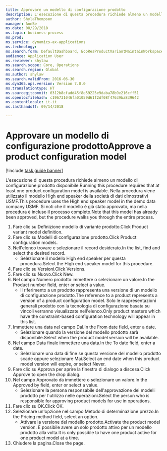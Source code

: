 ```yaml
--- 
title: Approvare un modello di configurazione prodotto
description: L'esecuzione di questa procedura richiede almeno un modello di configurazione prodotto disponibile.
author: ShylaThompson
manager: AnnBe
ms.date: 08/29/2018
ms.topic: business-process
ms.prod: 
ms.service: dynamics-ax-applications
ms.technology: 
ms.search.form: DefaultDashboard, EcoResProductVariantMaintainWorkspace, PCProductConfigurationModelListPage, PCProductModelVersion, PCApproveProductModelVersion, HcmWorkerLookUp
audience: Application User
ms.reviewer: shylaw
ms.search.scope: Core, Operations
ms.search.region: Global
ms.author: shylaw
ms.search.validFrom: 2016-06-30
ms.dyn365.ops.version: Version 7.0.0
ms.translationtype: HT
ms.sourcegitcommit: 0312b8cfadd45f8e59225e9daba78b9e216cff51
ms.openlocfilehash: c196731046fa01059d61f2df08f47639ba839642
ms.contentlocale: it-it
ms.lasthandoff: 09/14/2018

---
```

# <a name="approve-a-product-configuration-model"></a><span data-ttu-id="aef2b-103">Approvare un modello di configurazione prodotto</span><span class="sxs-lookup"><span data-stu-id="aef2b-103">Approve a product configuration model</span></span>

[!include [task guide banner](../../includes/task-guide-banner.md)]

<span data-ttu-id="aef2b-104">L'esecuzione di questa procedura richiede almeno un modello di configurazione prodotto disponibile.</span><span class="sxs-lookup"><span data-stu-id="aef2b-104">Running this procedure requires that at least one product configuration model is available.</span></span> <span data-ttu-id="aef2b-105">Nella procedura viene utilizzato il modello High end speaker della società di dati dimostrativi USMF.</span><span class="sxs-lookup"><span data-stu-id="aef2b-105">This procedure uses the High end speaker model in the demo data company USMF.</span></span> <span data-ttu-id="aef2b-106">Si noti che il modello è già stato approvato, ma nella procedura è incluso il processo completo.</span><span class="sxs-lookup"><span data-stu-id="aef2b-106">Note that this model has already been approved, but the procedure walks you through the entire process.</span></span>

1. <span data-ttu-id="aef2b-107">Fare clic su Definizione modello di variante prodotto.</span><span class="sxs-lookup"><span data-stu-id="aef2b-107">Click Product variant model definition.</span></span>
2. <span data-ttu-id="aef2b-108">Fare clic su Modelli di configurazione prodotto.</span><span class="sxs-lookup"><span data-stu-id="aef2b-108">Click Product configuration models.</span></span>
3. <span data-ttu-id="aef2b-109">Nell'elenco trovare e selezionare il record desiderato.</span><span class="sxs-lookup"><span data-stu-id="aef2b-109">In the list, find and select the desired record.</span></span>
    * <span data-ttu-id="aef2b-110">Selezionare il modello High end speaker per questa procedura.</span><span class="sxs-lookup"><span data-stu-id="aef2b-110">Select the High end speaker model for this procedure.</span></span>  
4. <span data-ttu-id="aef2b-111">Fare clic su Versioni.</span><span class="sxs-lookup"><span data-stu-id="aef2b-111">Click Versions.</span></span>
5. <span data-ttu-id="aef2b-112">Fare clic su Nuovo.</span><span class="sxs-lookup"><span data-stu-id="aef2b-112">Click New.</span></span>
6. <span data-ttu-id="aef2b-113">Nel campo Numero prodotto immettere o selezionare un valore.</span><span class="sxs-lookup"><span data-stu-id="aef2b-113">In the Product number field, enter or select a value.</span></span>
    * <span data-ttu-id="aef2b-114">Il riferimento a un prodotto rappresenta una versione di un modello di configurazione prodotto.</span><span class="sxs-lookup"><span data-stu-id="aef2b-114">The reference to a product represents a version of a product configuration model.</span></span> <span data-ttu-id="aef2b-115">Solo le rappresentazioni generali prodotto con la tecnologia di configurazione basata su vincoli verranno visualizzate nell'elenco.</span><span class="sxs-lookup"><span data-stu-id="aef2b-115">Only product masters which have the constraint-based configuration technology will appear in this list.</span></span>  
7. <span data-ttu-id="aef2b-116">Immettere una data nel campo Dal.</span><span class="sxs-lookup"><span data-stu-id="aef2b-116">In the From date field, enter a date.</span></span>
    * <span data-ttu-id="aef2b-117">Selezionare quando la versione del modello prodotto sarà disponibile.</span><span class="sxs-lookup"><span data-stu-id="aef2b-117">Select when the product model version will be available.</span></span>  
8. <span data-ttu-id="aef2b-118">Nel campo Data finale immettere una data.</span><span class="sxs-lookup"><span data-stu-id="aef2b-118">In the To date field, enter a date.</span></span>
    * <span data-ttu-id="aef2b-119">Selezionare una data di fine se questa versione del modello prodotto scade oppure selezionare Mai.</span><span class="sxs-lookup"><span data-stu-id="aef2b-119">Select an end date when this product model version will expire, or select Never.</span></span>  
9. <span data-ttu-id="aef2b-120">Fare clic su Approva per aprire la finestra di dialogo a discesa.</span><span class="sxs-lookup"><span data-stu-id="aef2b-120">Click Approve to open the drop dialog.</span></span>
10. <span data-ttu-id="aef2b-121">Nel campo Approvato da immettere o selezionare un valore.</span><span class="sxs-lookup"><span data-stu-id="aef2b-121">In the Approved by field, enter or select a value.</span></span>
    * <span data-ttu-id="aef2b-122">Selezionare la persona responsabile dell'approvazione dei modelli prodotto per l'utilizzo nelle operazioni.</span><span class="sxs-lookup"><span data-stu-id="aef2b-122">Select the person who is responsible for approving product models for use in operations.</span></span>  
11. <span data-ttu-id="aef2b-123">Fare clic su OK.</span><span class="sxs-lookup"><span data-stu-id="aef2b-123">Click OK.</span></span>
12. <span data-ttu-id="aef2b-124">Selezionare un'opzione nel campo Metodo di determinazione prezzo.</span><span class="sxs-lookup"><span data-stu-id="aef2b-124">In the Pricing method field, select an option.</span></span>
    * <span data-ttu-id="aef2b-125">Attivare la versione del modello prodotto.</span><span class="sxs-lookup"><span data-stu-id="aef2b-125">Activate the product model version.</span></span> <span data-ttu-id="aef2b-126">È possibile avere un solo prodotto attivo per un modello prodotto alla volta.</span><span class="sxs-lookup"><span data-stu-id="aef2b-126">It is only possible to have one product active for one product model at a time.</span></span>  
13. <span data-ttu-id="aef2b-127">Chiudere la pagina.</span><span class="sxs-lookup"><span data-stu-id="aef2b-127">Close the page.</span></span>


